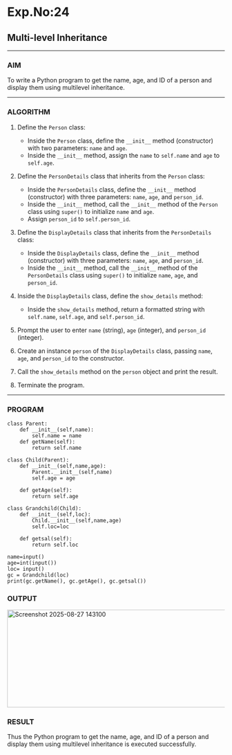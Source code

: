 # Exp.No:24  
## Multi-level Inheritance

---

### AIM  
To write a Python program to get the name, age, and ID of a person and display them using multilevel inheritance.

---

### ALGORITHM

1. Define the `Person` class:
   - Inside the `Person` class, define the `__init__` method (constructor) with two parameters: `name` and `age`.
   - Inside the `__init__` method, assign the `name` to `self.name` and `age` to `self.age`.

2. Define the `PersonDetails` class that inherits from the `Person` class:
   - Inside the `PersonDetails` class, define the `__init__` method (constructor) with three parameters: `name`, `age`, and `person_id`.
   - Inside the `__init__` method, call the `__init__` method of the `Person` class using `super()` to initialize `name` and `age`.
   - Assign `person_id` to `self.person_id`.

3. Define the `DisplayDetails` class that inherits from the `PersonDetails` class:
   - Inside the `DisplayDetails` class, define the `__init__` method (constructor) with three parameters: `name`, `age`, and `person_id`.
   - Inside the `__init__` method, call the `__init__` method of the `PersonDetails` class using `super()` to initialize `name`, `age`, and `person_id`.

4. Inside the `DisplayDetails` class, define the `show_details` method:
   - Inside the `show_details` method, return a formatted string with `self.name`, `self.age`, and `self.person_id`.

5. Prompt the user to enter `name` (string), `age` (integer), and `person_id` (integer).

6. Create an instance `person` of the `DisplayDetails` class, passing `name`, `age`, and `person_id` to the constructor.

7. Call the `show_details` method on the `person` object and print the result.

8. Terminate the program.

---

### PROGRAM

```
class Parent:
    def __init__(self,name):
        self.name = name
    def getName(self):
        return self.name
     
class Child(Parent):
    def __init__(self,name,age):
        Parent.__init__(self,name)
        self.age = age
     
    def getAge(self):
        return self.age
     
class Grandchild(Child):
    def __init__(self,loc):
        Child.__init__(self,name,age)
        self.loc=loc
     
    def getsal(self):
        return self.loc
     
name=input()
age=int(input())
loc= input()
gc = Grandchild(loc)
print(gc.getName(), gc.getAge(), gc.getsal())

```

### OUTPUT
<img width="1121" height="226" alt="Screenshot 2025-08-27 143100" src="https://github.com/user-attachments/assets/37ddd638-b51f-40a9-80ee-70d103acef49" />

### RESULT
Thus the Python program to get the name, age, and ID of a person and display them using multilevel inheritance is executed successfully.
